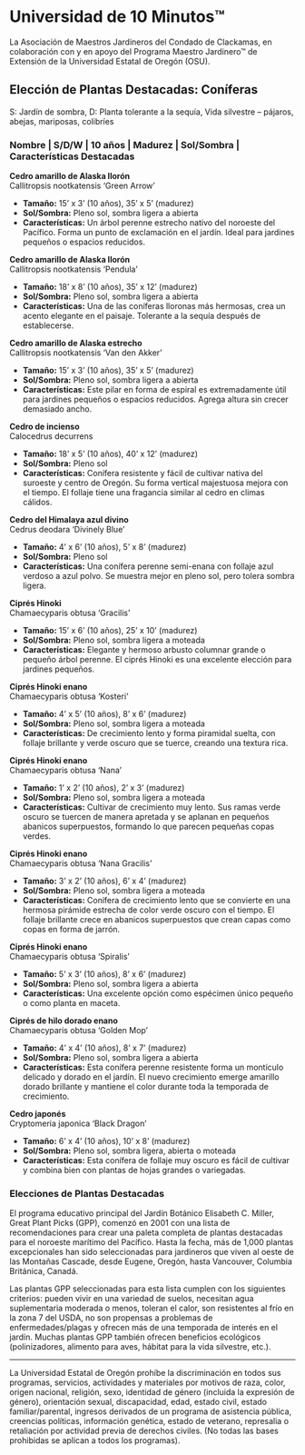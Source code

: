 # Universidad de 10 Minutos™  
La Asociación de Maestros Jardineros del Condado de Clackamas, en colaboración con y en apoyo del Programa Maestro Jardinero™ de Extensión de la Universidad Estatal de Oregón (OSU).  

## Elección de Plantas Destacadas: Coníferas  
S: Jardín de sombra, D: Planta tolerante a la sequía, Vida silvestre – pájaros, abejas, mariposas, colibríes  

### Nombre | S/D/W | 10 años | Madurez | Sol/Sombra | Características Destacadas  

**Cedro amarillo de Alaska llorón**  
Callitropsis nootkatensis ‘Green Arrow’  
- **Tamaño:** 15’ x 3’ (10 años), 35’ x 5’ (madurez)  
- **Sol/Sombra:** Pleno sol, sombra ligera a abierta  
- **Características:** Un árbol perenne estrecho nativo del noroeste del Pacífico. Forma un punto de exclamación en el jardín. Ideal para jardines pequeños o espacios reducidos.  

**Cedro amarillo de Alaska llorón**  
Callitropsis nootkatensis ‘Pendula’  
- **Tamaño:** 18’ x 8’ (10 años), 35’ x 12’ (madurez)  
- **Sol/Sombra:** Pleno sol, sombra ligera a abierta  
- **Características:** Una de las coníferas lloronas más hermosas, crea un acento elegante en el paisaje. Tolerante a la sequía después de establecerse.  

**Cedro amarillo de Alaska estrecho**  
Callitropsis nootkatensis ‘Van den Akker’  
- **Tamaño:** 15’ x 3’ (10 años), 35’ x 5’ (madurez)  
- **Sol/Sombra:** Pleno sol, sombra ligera a abierta  
- **Características:** Este pilar en forma de espiral es extremadamente útil para jardines pequeños o espacios reducidos. Agrega altura sin crecer demasiado ancho.  

**Cedro de incienso**  
Calocedrus decurrens  
- **Tamaño:** 18’ x 5’ (10 años), 40’ x 12’ (madurez)  
- **Sol/Sombra:** Pleno sol  
- **Características:** Conífera resistente y fácil de cultivar nativa del suroeste y centro de Oregón. Su forma vertical majestuosa mejora con el tiempo. El follaje tiene una fragancia similar al cedro en climas cálidos.  

**Cedro del Himalaya azul divino**  
Cedrus deodara ‘Divinely Blue’  
- **Tamaño:** 4’ x 6’ (10 años), 5’ x 8’ (madurez)  
- **Sol/Sombra:** Pleno sol  
- **Características:** Una conífera perenne semi-enana con follaje azul verdoso a azul polvo. Se muestra mejor en pleno sol, pero tolera sombra ligera.  

**Ciprés Hinoki**  
Chamaecyparis obtusa ‘Gracilis’  
- **Tamaño:** 15’ x 6’ (10 años), 25’ x 10’ (madurez)  
- **Sol/Sombra:** Pleno sol, sombra ligera a moteada  
- **Características:** Elegante y hermoso arbusto columnar grande o pequeño árbol perenne. El ciprés Hinoki es una excelente elección para jardines pequeños.  

**Ciprés Hinoki enano**  
Chamaecyparis obtusa ‘Kosteri’  
- **Tamaño:** 4’ x 5’ (10 años), 8’ x 6’ (madurez)  
- **Sol/Sombra:** Pleno sol, sombra ligera a moteada  
- **Características:** De crecimiento lento y forma piramidal suelta, con follaje brillante y verde oscuro que se tuerce, creando una textura rica.  

**Ciprés Hinoki enano**  
Chamaecyparis obtusa ‘Nana’  
- **Tamaño:** 1’ x 2’ (10 años), 2’ x 3’ (madurez)  
- **Sol/Sombra:** Pleno sol, sombra ligera a moteada  
- **Características:** Cultivar de crecimiento muy lento. Sus ramas verde oscuro se tuercen de manera apretada y se aplanan en pequeños abanicos superpuestos, formando lo que parecen pequeñas copas verdes.  

**Ciprés Hinoki enano**  
Chamaecyparis obtusa ‘Nana Gracilis’  
- **Tamaño:** 3’ x 2’ (10 años), 6’ x 4’ (madurez)  
- **Sol/Sombra:** Pleno sol, sombra ligera a moteada  
- **Características:** Conífera de crecimiento lento que se convierte en una hermosa pirámide estrecha de color verde oscuro con el tiempo. El follaje brillante crece en abanicos superpuestos que crean capas como copas en forma de jarrón.  

**Ciprés Hinoki enano**  
Chamaecyparis obtusa ‘Spiralis’  
- **Tamaño:** 5’ x 3’ (10 años), 8’ x 6’ (madurez)  
- **Sol/Sombra:** Pleno sol, sombra ligera a abierta  
- **Características:** Una excelente opción como espécimen único pequeño o como planta en maceta.  

**Ciprés de hilo dorado enano**  
Chamaecyparis obtusa ‘Golden Mop’  
- **Tamaño:** 4’ x 4’ (10 años), 8’ x 7’ (madurez)  
- **Sol/Sombra:** Pleno sol, sombra ligera a abierta  
- **Características:** Esta conífera perenne resistente forma un montículo delicado y dorado en el jardín. El nuevo crecimiento emerge amarillo dorado brillante y mantiene el color durante toda la temporada de crecimiento.  

**Cedro japonés**  
Cryptomeria japonica ‘Black Dragon’  
- **Tamaño:** 6’ x 4’ (10 años), 10’ x 8’ (madurez)  
- **Sol/Sombra:** Pleno sol, sombra ligera, abierta o moteada  
- **Características:** Esta conífera de follaje muy oscuro es fácil de cultivar y combina bien con plantas de hojas grandes o variegadas.  

### Elecciones de Plantas Destacadas  
El programa educativo principal del Jardín Botánico Elisabeth C. Miller, Great Plant Picks (GPP), comenzó en 2001 con una lista de recomendaciones para crear una paleta completa de plantas destacadas para el noroeste marítimo del Pacífico. Hasta la fecha, más de 1,000 plantas excepcionales han sido seleccionadas para jardineros que viven al oeste de las Montañas Cascade, desde Eugene, Oregón, hasta Vancouver, Columbia Británica, Canadá.  

Las plantas GPP seleccionadas para esta lista cumplen con los siguientes criterios: pueden vivir en una variedad de suelos, necesitan agua suplementaria moderada o menos, toleran el calor, son resistentes al frío en la zona 7 del USDA, no son propensas a problemas de enfermedades/plagas y ofrecen más de una temporada de interés en el jardín. Muchas plantas GPP también ofrecen beneficios ecológicos (polinizadores, alimento para aves, hábitat para la vida silvestre, etc.).  

---

La Universidad Estatal de Oregón prohíbe la discriminación en todos sus programas, servicios, actividades y materiales por motivos de raza, color, origen nacional, religión, sexo, identidad de género (incluida la expresión de género), orientación sexual, discapacidad, edad, estado civil, estado familiar/parental, ingresos derivados de un programa de asistencia pública, creencias políticas, información genética, estado de veterano, represalia o retaliación por actividad previa de derechos civiles. (No todas las bases prohibidas se aplican a todos los programas).